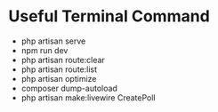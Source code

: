 # Useful Terminal Command

-   php artisan serve
-   npm run dev
-   php artisan route:clear
-   php artisan route:list
-   php artisan optimize
-   composer dump-autoload
-   php artisan make:livewire CreatePoll
 
